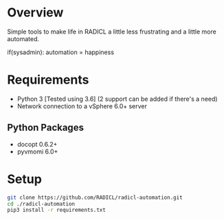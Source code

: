 # Overview
Simple tools to make life in RADICL a little less frustrating and a little more automated.

if(sysadmin): 
    automation = happiness

# Requirements
* Python 3 [Tested using 3.6] (2 support can be added if there's a need)
* Network connection to a vSphere 6.0+ server

## Python Packages
* docopt 0.6.2+
* pyvmomi 6.0+

# Setup

```bash
git clone https://github.com/RADICL/radicl-automation.git
cd ./radicl-automation
pip3 install -r requirements.txt
```
